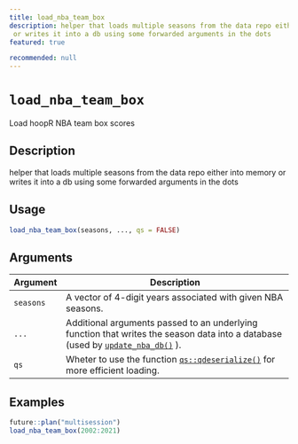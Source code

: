 ```yaml
---
title: load_nba_team_box
description: helper that loads multiple seasons from the data repo either into memory
 or writes it into a db using some forwarded arguments in the dots
featured: true

recommended: null
---
```

# `load_nba_team_box`

Load hoopR NBA team box scores


## Description

helper that loads multiple seasons from the data repo either into memory
 or writes it into a db using some forwarded arguments in the dots


## Usage

```r
load_nba_team_box(seasons, ..., qs = FALSE)
```


## Arguments

Argument      |Description
------------- |----------------
`seasons`     |     A vector of 4-digit years associated with given NBA seasons.
`...`     |     Additional arguments passed to an underlying function that writes the season data into a database (used by [`update_nba_db()`](#updatenbadb()) ).
`qs`     |     Wheter to use the function [`qs::qdeserialize()`](#qs::qdeserialize()) for more efficient loading.


## Examples

```r
future::plan("multisession")
load_nba_team_box(2002:2021)
```


